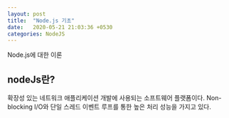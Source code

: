 ```yaml
---
layout: post
title:  "Node.js 기초"
date:   2020-05-21 21:03:36 +0530
categories: NodeJS
---
```


Node.js에 대한 이론

nodeJs란?
---
확장성 있는 네트워크 애플리케이션 개발에 사용되는 소프트웨어 플랫폼이다.
Non-blocking I/O와 단일 스레드 이벤트 루프를 통한 높은 처리 성능을 가지고 있다. 


[jekyll-docs]: https://jekyllrb.com/docs/home
[jekyll-gh]:   https://github.com/jekyll/jekyll
[jekyll-talk]: https://talk.jekyllrb.com/
